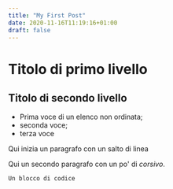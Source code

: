 ```yaml
---
title: "My First Post"
date: 2020-11-16T11:19:16+01:00
draft: false
---
```

# Titolo di primo livello
## Titolo di secondo livello

* Prima voce di un elenco non ordinata;
* seconda voce;
* terza voce

Qui inizia un paragrafo
con un salto di linea

Qui un secondo paragrafo con un po' di *corsivo*.

~~~
Un blocco di codice
~~~
